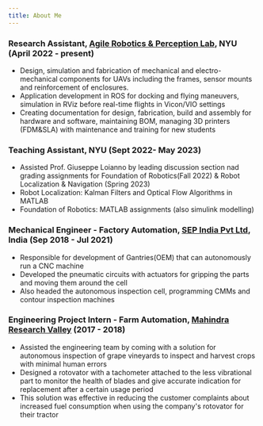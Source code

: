 ```yaml
---
title: About Me
---
```


### Research Assistant, [Agile Robotics & Perception Lab](https://wp.nyu.edu/arpl/), NYU (April 2022 - present)
- Design, simulation and fabrication of mechanical and electro-mechanical components for UAVs including the frames, sensor mounts and reinforcement of enclosures.
- Application development in ROS for docking and flying maneuvers, simulation in RViz before real-time flights in Vicon/VIO settings
- Creating documentation for design, fabrication, build and assembly for hardware and software, maintaining BOM, managing 3D printers (FDM&SLA) with maintenance and training for new students

### Teaching Assistant, NYU (Sept 2022- May 2023)
- Assisted Prof. Giuseppe Loianno by leading discussion section nad grading assignments for Foundation of Robotics(Fall 2022) & Robot Localization & Navigation (Spring 2023)
- Robot Localization: Kalman Filters and Optical Flow Algorithms in MATLAB
- Foundation of Robotics: MATLAB assignments (also simulink modelling)

### Mechanical Engineer - Factory Automation, [SEP India Pvt Ltd](https://www.sepindia.in/), India (Sep 2018 - Jul 2021)
- Responsible for development of Gantries(OEM) that can autonomously run a CNC machine
- Developed the pneumatic circuits with actuators for gripping the parts and moving them around the cell
- Also headed the autonomous inspection cell, programming CMMs and contour inspection machines

### Engineering Project Intern - Farm Automation, [Mahindra Research Valley](https://www.mahindra.com.au/2021/07/19/mahindra-research-valley-mrv/) (2017 - 2018)
- Assisted the engineering team by coming with a solution for autonomous inspection of grape vineyards to inspect and harvest crops with minimal human errors
- Designed a rotovator with a tachometer attached to the less vibrational part to monitor the health of blades and give accurate indication for replacement after a certain usage period
- This solution was effective in reducing the customer complaints about increased fuel consumption when using the company's rotovator for their tractor
